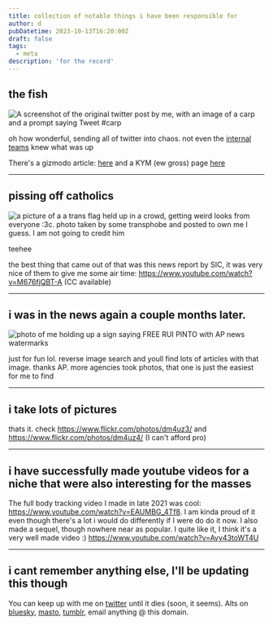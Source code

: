 ```yaml
---
title: collection of notable things i have been responsible for
author: d
pubDatetime: 2023-10-13T16:20:00Z
draft: false
tags:
  - meta
description: 'for the record'
---
```


## the fish

![A screenshot of the original twitter post by me, with an image of a carp and a prompt saying Tweet #carp](/img/carpscreenshot.jpg)

oh how wonderful, sending all of twitter into chaos. not even the [internal teams](https://cohost.org/atax1a/post/322642-manually-cross-poste) knew what was up

There's a gizmodo article: [here](https://gizmodo.com/heres-how-the-mysterious-twitter-carp-meme-came-to-be-1845920237) and a KYM (ew gross) page  [here](https://knowyourmeme.com/memes/carp-tweets)

---

## pissing off catholics

![a picture of a a trans flag held up in a crowd, getting weird looks from everyone :3c. photo taken by some transphobe and posted to own me I guess. I am not going to credit him](/img/F2joQUiXIAA7uLl.jpg)

teehee 

the best thing that came out of that was this news report by SIC, it was very nice of them to give me some air time: https://www.youtube.com/watch?v=M676fjQBT-A (CC available)

---
## i was in the news again a couple months later.

![photo of me holding up a sign saying FREE RUI PINTO with AP news watermarks](/img/copyrightlawsRforlosers.jpg)

just for fun lol. reverse image search and youll find lots of articles with that image. thanks AP. more agencies took photos, that one is just the easiest for me to find

---

## i take lots of pictures

thats it. check https://www.flickr.com/photos/dm4uz3/ and https://www.flickr.com/photos/dm4uz4/ (I can't afford pro)

---

## i have successfully made youtube videos for a niche that were also interesting for the masses

The full body tracking video I made in late 2021 was cool: https://www.youtube.com/watch?v=EAUMBG_4Tf8. I am kinda proud of it even though there's a lot i would do differently if I were do do it now. I also made a sequel, though nowhere near as popular. I quite like it, I think it's a very well made video :) https://www.youtube.com/watch?v=Avy43toWT4U

---

## i cant remember anything else, I'll be updating this though

You can keep up with me on [twitter](https://twitter.com/dm4uz3) until it dies (soon, it seems).
Alts on [bluesky](https://bsky.app/profile/maws.bsky.social), [masto](https://c.im/@dm4), [tumblr](https://www.tumblr.com/twinksoyjak), email anything @ this domain.
